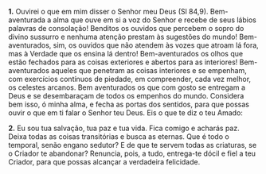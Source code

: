 **1.** Ouvirei o que em mim disser o Senhor meu Deus (Sl 84,9). Bem-aventurada a alma que ouve em si a voz do Senhor e recebe de seus lábios palavras de consolação! Benditos os ouvidos que percebem o sopro do divino sussurro e nenhuma atenção prestam às sugestões do mundo! Bem-aventurados, sim, os ouvidos que não atendem às vozes que atroam lá fora, mas à Verdade que os ensina lá dentro! Bem-aventurados os olhos que estão fechados para as coisas exteriores e abertos para as interiores! Bem-aventurados aqueles que penetram as coisas interiores e se empenham, com exercícios contínuos de piedade, em compreender, cada vez melhor, os celestes arcanos. Bem aventurados os que com gosto se entregam a Deus e se desembaraçam de todos os empenhos do mundo. Considera bem isso, ó minha alma, e fecha as portas dos sentidos, para que possas ouvir o que em ti falar o Senhor teu Deus. Eis o que te diz o teu Amado:

**2.** Eu sou tua salvação, tua paz e tua vida. Fica comigo e acharás paz. Deixa todas as coisas transitórias e busca as eternas. Que é todo o temporal, senão engano sedutor? E de que te servem todas as criaturas, se o Criador te abandonar? Renuncia, pois, a tudo, entrega-te dócil e fiel a teu Criador, para que possas alcançar a verdadeira felicidade.

